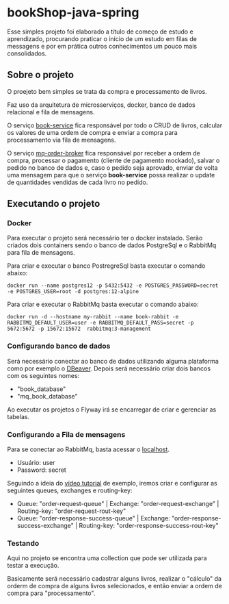 # bookShop-java-spring
Esse simples projeto foi elaborado a título de começo de estudo e aprendizado, procurando praticar o início de um estudo em filas de messagens e por em prática outros conhecimentos um pouco mais consolidados.

## Sobre o projeto
O proejeto bem simples se trata da compra e processamento de livros.

Faz uso da arquitetura de microsserviços, docker, banco de dados relacional e fila de mensagens.

O serviço [book-service](https://github.com/ribYuri/bookShop-java-spring/tree/main/book-service) fica responsável por todo o CRUD de livros, calcular os valores de uma ordem de compra e enviar a compra para processamento via fila de mensagens.

O serviço [mq-order-broker](https://github.com/ribYuri/bookShop-java-spring/tree/main/mq-book-broker) fica responsável por receber a ordem de compra, processar o pagamento (cliente de pagamento mockado), salvar o pedido no banco de dados e, caso o pedido seja aprovado, enviar de volta uma mensagem para que o serviço **book-service** possa realizar o update de quantidades vendidas de cada livro no pedido.

## Executando o projeto
### Docker
Para executar o projeto será necessário ter o docker instalado. Serão criados dois containers sendo o banco de dados PostgreSql e o RabbitMq para fila de mensagens.

Para criar e executar o banco PostregreSql basta executar o comando abaixo:
```
docker run --name postgres12 -p 5432:5432 -e POSTGRES_PASSWORD=secret -e POSTGRES_USER=root -d postgres:12-alpine
```

Para criar e executar o RabbitMq basta executar o comando abaixo:
```
docker run -d --hostname my-rabbit --name book-rabbit -e RABBITMQ_DEFAULT_USER=user -e RABBITMQ_DEFAULT_PASS=secret -p 5672:5672 -p 15672:15672  rabbitmq:3-management
```
### Configurando banco de dados
Será necessário conectar ao banco de dados utilizando alguma plataforma como por exemplo o [DBeaver](https://dbeaver.io/download/). Depois será necessário criar dois bancos com os seguintes nomes:
* "book_database"
* "mq_book_database"

Ao executar os projetos o Flyway irá se encarregar de criar e gerenciar as tabelas.

### Configurando a Fila de mensagens
Para se conectar ao RabbitMq, basta acessar o [localhost](http://localhost:15672/). 
* Usuário: user
* Password: secret
  
Seguindo a ideia do [vídeo tutorial](https://www.youtube.com/watch?v=weAruTI623k&ab_channel=MasterDev) de exemplo, iremos criar e configurar as seguintes queues, exchanges e routing-key:
* Queue: "order-request-queue"  | Exchange: "order-request-exchange"  | Routing-key: "order-request-rout-key"
* Queue: "order-response-success-queue"  | Exchange: "order-response-success-exchange"  | Routing-key: "order-response-success-rout-key"

### Testando
Aqui no projeto se encontra uma collection que pode ser utilizada para testar a execução.

Basicamente será necessário cadastrar alguns livros, realizar o "cálculo" da orderm de compra de alguns livros selecionados, e então enviar a ordem de compra para "processamento".
